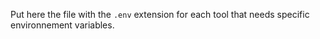Put here the file with the `.env` extension for each tool that needs specific environnement variables.

